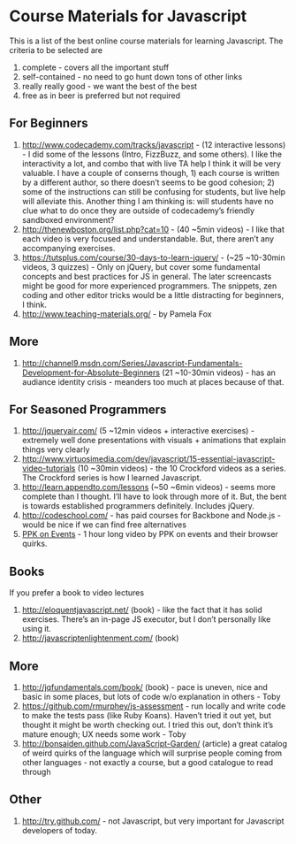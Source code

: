 Course Materials for Javascript
===============================

This is a list of the best online course materials for learning Javascript. The criteria to be selected are

1. complete - covers all the important stuff
2. self-contained - no need to go hunt down tons of other links
3. really really good - we want the best of the best
4. free as in beer is preferred but not required

For Beginners
-------------

1. <http://www.codecademy.com/tracks/javascript> - (12 interactive lessons) - I did some of the lessons (Intro, FizzBuzz, and some others). I like the interactivity a lot, and combo that with live TA help I think it will be very valuable. I have a couple of conserns though, 1) each course is written by a different author, so there doesn’t seems to be good cohesion; 2) some of the instructions can still be confusing for students, but live help will alleviate this. Another thing I am thinking is: will students have no clue what to do once they are outside of codecademy’s friendly sandboxed environment?
2. <http://thenewboston.org/list.php?cat=10> - (40 ~5min videos) - I like that each video is very focused and understandable. But, there aren’t any accompanying exercises.
3. <https://tutsplus.com/course/30-days-to-learn-jquery/> - (~25 ~10-30min videos, 3 quizzes) - Only on jQuery, but cover some fundamental concepts and best practices for JS in general. The later screencasts might be good for more experienced programmers. The snippets, zen coding and other editor tricks would be a little distracting for beginners, I think.
4. <http://www.teaching-materials.org/> - by Pamela Fox

More
------

1. <http://channel9.msdn.com/Series/Javascript-Fundamentals-Development-for-Absolute-Beginners> (21 ~10-30min videos) - has an audiance identity crisis - meanders too much at places because of that.

For Seasoned Programmers
------------------------

1. <http://jqueryair.com/> (5 ~12min videos + interactive exercises) - extremely well done presentations with visuals + animations that explain things very clearly
2. <http://www.virtuosimedia.com/dev/javascript/15-essential-javascript-video-tutorials> (10 ~30min videos) - the 10 Crockford videos as a series. The Crockford series is how I learned Javascript.
3. <http://learn.appendto.com/lessons> (~50 ~6min videos) - seems more complete than I thought. I’ll have to look through more of it. But, the bent is towards established programmers definitely. Includes jQuery.
4. <http://codeschool.com/> - has paid courses for Backbone and Node.js - would be nice if we can find free alternatives
5. [PPK on Events](http://www.youtube.com/watch?v=mjvux4rbkUY) - 1 hour long video by PPK on events and their browser quirks.

Books
-----

If you prefer a book to video lectures

1. <http://eloquentjavascript.net/> (book) - like the fact that it has solid exercises. There’s an in-page JS executor, but I don’t personally like using it. 
2. <http://javascriptenlightenment.com/> (book)

More
-----

1. <http://jqfundamentals.com/book/> (book) - pace is uneven, nice and basic in some places, but lots of code w/o explanation in others - Toby
2. <https://github.com/rmurphey/js-assessment> - run locally and write code to make the tests pass (like Ruby Koans). Haven’t tried it out yet, but thought it might be worth checking out. I tried this out, don’t think it’s mature enough; UX needs some work - Toby
3. <http://bonsaiden.github.com/JavaScript-Garden/> (article) a great catalog of weird quirks of the language which will surprise people coming from other languages - not exactly a course, but a good catalogue to read through

Other
-----

1. <http://try.github.com/> - not Javascript, but very important for Javascript developers of today.